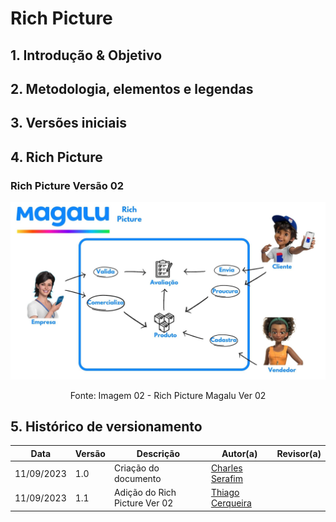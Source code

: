 # Rich Picture

## 1. Introdução & Objetivo

## 2. Metodologia, elementos e legendas

## 3. Versões iniciais

## 4. Rich Picture

### Rich Picture Versão 02
 <img src="https://github.com/UnBArqDsw2023-2/2023.2_G8_ProjetoMagazineLuiza/blob/19-rich-pictures/imagens/Rich-Magalu-02.jpg">
 
 <div style="text-align: center">
<p>Fonte: Imagem 02 - Rich Picture Magalu Ver 02 </p>
</div>

## 5. Histórico de versionamento

|    Data    | Versão |      Descrição       |                   Autor(a)                    |                   Revisor(a)                    |
| ---------- | ------ | -------------------- | --------------------------------------------- | ----------------------------------------------- |
| 11/09/2023 |  1.0   | Criação do documento | [Charles Serafim](https://github.com/charles-serafim)| 
| 11/09/2023 |  1.1   | Adição do Rich Picture Ver 02 | [Thiago Cerqueira](https://github.com/Thiago-Cerq)| 
